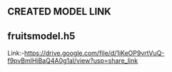 **CREATED MODEL LINK**
----------------------------
**fruitsmodel.h5**
----------------------------
Link:-https://drive.google.com/file/d/1iKeOP9vrtVuQ-f9pvBmlHiBaQ4A0g1al/view?usp=share_link
